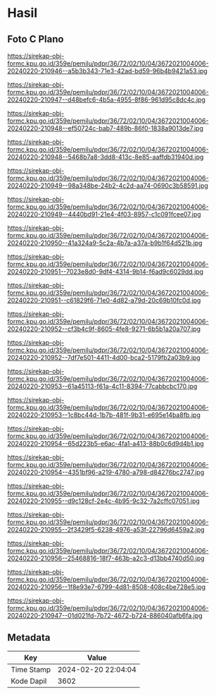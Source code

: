 # Hasil

## Foto C Plano

https://sirekap-obj-formc.kpu.go.id/359e/pemilu/pdpr/36/72/02/10/04/3672021004006-20240220-210946--a5b3b343-71e3-42ad-bd59-96b4b9421a53.jpg

https://sirekap-obj-formc.kpu.go.id/359e/pemilu/pdpr/36/72/02/10/04/3672021004006-20240220-210947--d48befc6-4b5a-4955-8f86-961d95c8dc4c.jpg

https://sirekap-obj-formc.kpu.go.id/359e/pemilu/pdpr/36/72/02/10/04/3672021004006-20240220-210948--ef50724c-bab7-489b-86f0-1838a9013de7.jpg

https://sirekap-obj-formc.kpu.go.id/359e/pemilu/pdpr/36/72/02/10/04/3672021004006-20240220-210948--5468b7a8-3dd8-413c-8e85-aaffdb31940d.jpg

https://sirekap-obj-formc.kpu.go.id/359e/pemilu/pdpr/36/72/02/10/04/3672021004006-20240220-210949--98a348be-24b2-4c2d-aa74-0690c3b58591.jpg

https://sirekap-obj-formc.kpu.go.id/359e/pemilu/pdpr/36/72/02/10/04/3672021004006-20240220-210949--4440bd91-21e4-4f03-8957-c1c091fcee07.jpg

https://sirekap-obj-formc.kpu.go.id/359e/pemilu/pdpr/36/72/02/10/04/3672021004006-20240220-210950--41a324a9-5c2a-4b7a-a37a-b9b1f64d521b.jpg

https://sirekap-obj-formc.kpu.go.id/359e/pemilu/pdpr/36/72/02/10/04/3672021004006-20240220-210951--7023e8d0-9df4-4314-9b14-f6ad9c6029dd.jpg

https://sirekap-obj-formc.kpu.go.id/359e/pemilu/pdpr/36/72/02/10/04/3672021004006-20240220-210951--c61829f6-71e0-4d82-a79d-20c69b10fc0d.jpg

https://sirekap-obj-formc.kpu.go.id/359e/pemilu/pdpr/36/72/02/10/04/3672021004006-20240220-210952--cf3b4c9f-8605-4fe8-9271-6b5b1a20a707.jpg

https://sirekap-obj-formc.kpu.go.id/359e/pemilu/pdpr/36/72/02/10/04/3672021004006-20240220-210952--7df7e501-4411-4d00-bca2-5179fb2a03b9.jpg

https://sirekap-obj-formc.kpu.go.id/359e/pemilu/pdpr/36/72/02/10/04/3672021004006-20240220-210953--61a45113-f61a-4c11-8394-77cabbcbc170.jpg

https://sirekap-obj-formc.kpu.go.id/359e/pemilu/pdpr/36/72/02/10/04/3672021004006-20240220-210953--1c8bc44d-1b7b-481f-9b31-e695e14ba8fb.jpg

https://sirekap-obj-formc.kpu.go.id/359e/pemilu/pdpr/36/72/02/10/04/3672021004006-20240220-210954--65d223b5-e6ac-4fa1-a413-88b0c6d9d4b1.jpg

https://sirekap-obj-formc.kpu.go.id/359e/pemilu/pdpr/36/72/02/10/04/3672021004006-20240220-210954--4351bf96-a219-4780-a798-d84276bc2747.jpg

https://sirekap-obj-formc.kpu.go.id/359e/pemilu/pdpr/36/72/02/10/04/3672021004006-20240220-210955--d9c128cf-2e4c-4b95-9c32-7a2cffc07051.jpg

https://sirekap-obj-formc.kpu.go.id/359e/pemilu/pdpr/36/72/02/10/04/3672021004006-20240220-210955--2f3429f5-6238-4976-a53f-22796d6459a2.jpg

https://sirekap-obj-formc.kpu.go.id/359e/pemilu/pdpr/36/72/02/10/04/3672021004006-20240220-210956--25468816-18f7-463b-a2c3-d13bb4740d50.jpg

https://sirekap-obj-formc.kpu.go.id/359e/pemilu/pdpr/36/72/02/10/04/3672021004006-20240220-210956--1f8e93e7-6799-4d81-8508-408c4be728e5.jpg

https://sirekap-obj-formc.kpu.go.id/359e/pemilu/pdpr/36/72/02/10/04/3672021004006-20240220-210947--01d021fd-7b72-4672-b724-886040afb6fa.jpg


## Metadata

| Key        | Value               |
| ---------- | ------------------- |
| Time Stamp | 2024-02-20 22:04:04 |
| Kode Dapil | 3602                |



